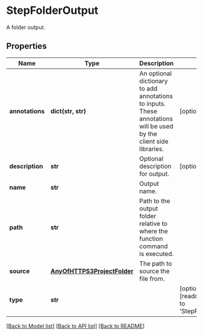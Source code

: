# StepFolderOutput

A folder output.
## Properties
Name | Type | Description | Notes
------------ | ------------- | ------------- | -------------
**annotations** | **dict(str, str)** | An optional dictionary to add annotations to inputs. These annotations will be used by the client side libraries. | [optional] 
**description** | **str** | Optional description for output. | [optional] 
**name** | **str** | Output name. | 
**path** | **str** | Path to the output folder relative to where the function command is executed. | 
**source** | [**AnyOfHTTPS3ProjectFolder**](AnyOfHTTPS3ProjectFolder.md) | The path to source the file from. | 
**type** | **str** |  | [optional] [readonly] [default to 'StepFolderOutput']

[[Back to Model list]](../README.md#documentation-for-models) [[Back to API list]](../README.md#documentation-for-api-endpoints) [[Back to README]](../README.md)



